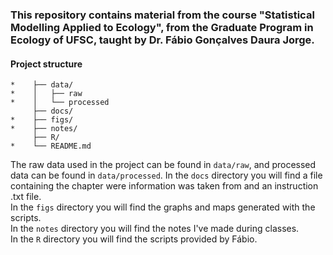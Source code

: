 ### This repository contains material from the course "Statistical Modelling Applied to Ecology", from the Graduate Program in Ecology of UFSC, taught by Dr. Fábio Gonçalves Daura Jorge. 

#### Project structure

```
*    ├── data/
*    │   ├── raw
*    │   └── processed
     ├── docs/
*    ├── figs/
*    ├── notes/
     ├── R/
*    └── README.md
```
The raw data used in the project can be found in `data/raw`, and processed data can be found in `data/processed`. 
In the `docs` directory you will find a file containing the chapter were information was taken from and an instruction .txt file.  
In the `figs` directory you will find the graphs and maps generated with the scripts.  
In the `notes` directory you will find the notes I've made during classes.  
In the `R` directory you will find the scripts provided by Fábio. 
